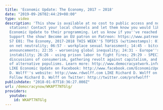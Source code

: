 ```yaml
---
title: 'Economic Update: The Economy, 2017 — 2018'
date: "2019-09-26T02:44:29+08:00"
type: video
description: 'This show is available at no cost to public access and non-profit community
  stations! Contact your local channels and let them know you would like them to add
  Economic Update to their programming. Let us know if you''ve reached out: info(a)democracyatwork.info
  Support the show! Become an EU patron on Patreon: https://www.patreon.com/economicupdate
  S7 E01: The Economy, 2017-2018 THIS WEEK''S TOPICS (w/timestamps): 01:36 - Updates
  on net neutrality; 06:57 - workplace sexual harassment; 14:45 - bitcoin; 21:43 -
  announcements; 22:35 - worsening global inequality; 24:31 - Europe''s recovery and
  instability; 26:26 - using prison labor to fight fires; 29:29 - SPECIAL TOPIC: Major
  discussions of consumerism, gathering revolt against capitalism, and the economics
  of alternative populisms. Learn more: http://www.democracyatwork.info/economicupdate
  LIKE Economic Update on Facebook: http://www.facebook.com/EconomicUpdate Richard
  D. Wolff''s website: http://www.rdwolff.com LIKE Richard D. Wolff on Facebook: http://www.facebook.com/RichardDWolff
  Follow Richard D. Wolff on Twitter: http://twitter.com/profwolff'
publishdate: "2018-01-07T18:36:27.000Z"
url: /democracynow/WKAPT7NTGlg/
providers:
  youtube:
    id: WKAPT7NTGlg
---
```


